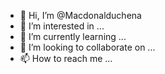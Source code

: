 - 👋 Hi, I’m @Macdonalduchena
- 👀 I’m interested in ...
- 🌱 I’m currently learning ...
- 💞️ I’m looking to collaborate on ...
- 📫 How to reach me ...

<!---
Macdonalduchena/Macdonalduchena is a ✨ special ✨ repository because its `README.md` (this file) appears on your GitHub profile.
You can click the Preview link to take a look at your changes.
--->
